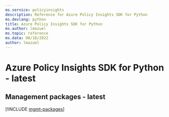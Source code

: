 ```yaml
---
ms.service: policyinsights
description: Reference for Azure Policy Insights SDK for Python
ms.devlang: python
title: Azure Policy Insights SDK for Python
ms.author: lmazuel
ms.topic: reference
ms.data: 08/18/2022
author: lmazuel
---
```

# Azure Policy Insights SDK for Python - latest

## Management packages - latest
[!INCLUDE [mgmt-packages](policy-insights-mgmt-index.md)]